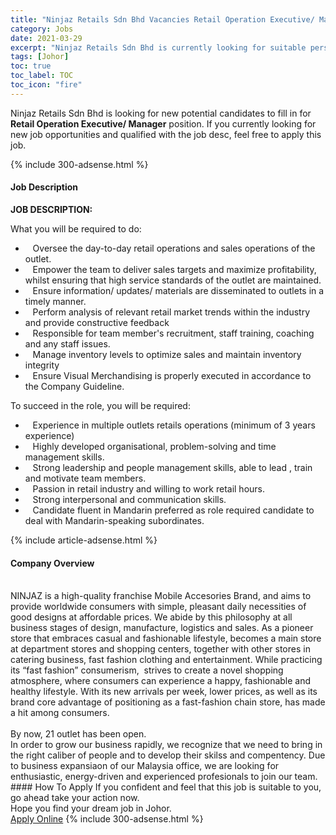 ```yaml
---
title: "Ninjaz Retails Sdn Bhd Vacancies Retail Operation Executive/ Manager" 
category: Jobs 
date: 2021-03-29 
excerpt: "Ninjaz Retails Sdn Bhd is currently looking for suitable person to fill in the Retail Operation Executive/ Manager which based in Johor" 
tags: [Johor] 
toc: true 
toc_label: TOC 
toc_icon: "fire" 
--- 
```


<p>Ninjaz Retails Sdn Bhd is looking for new potential candidates to fill in for <b>Retail Operation Executive/ Manager</b> position. If you currently looking for new job opportunities and qualified with the job desc, feel free to apply this job.
</p>{% include 300-adsense.html %} 
<div><div><h4>Job Description</h4></div><div><div><span><div><p><strong>JOB DESCRIPTION:</strong></p><p>What you will be required to do:</p><ul><li>&#160;&#160;&#160;Oversee the day-to-day retail operations and sales operations of the outlet.</li><li>&#160;&#160;&#160;Empower the team to deliver sales targets and maximize profitability, whilst ensuring that high service standards of the outlet are maintained.</li><li>&#160;&#160;&#160;Ensure information/ updates/ materials are disseminated to outlets in a timely manner.</li><li>&#160;&#160;&#160;Perform analysis of relevant retail market trends within the industry and provide constructive feedback</li><li>&#160;&#160;&#160;Responsible for team member's recruitment, staff training, coaching and any staff issues.</li><li>&#160;&#160;&#160;Manage inventory levels to optimize sales and maintain inventory integrity</li><li>&#160;&#160;&#160;Ensure Visual Merchandising is properly executed in accordance to the Company Guideline.</li></ul><p>To succeed in the role, you will be required:</p><ul><li>&#160;&#160;&#160;Experience in multiple outlets retails operations (minimum of 3 years experience)</li><li>&#160;&#160;&#160;Highly developed organisational, problem-solving and time management skills.</li><li>&#160;&#160;&#160;Strong leadership and people management skills, able to lead , train and motivate team members.</li><li>&#160;&#160;&#160;Passion in retail industry and willing to work retail hours.</li><li>&#160;&#160;&#160;Strong interpersonal and communication skills.</li><li>&#160;&#160;&#160;Candidate fluent in Mandarin preferred as role required candidate to deal with Mandarin-speaking subordinates.</li></ul></div></span></div></div></div> 
{% include article-adsense.html %} 
<div><div><h4>Company Overview</h4></div><div><div><span><div><div>
<div><strong>&#8203;&#8203;</strong></div>
<div>NINJAZ is a high-quality franchise Mobile Accesories Brand, and aims to provide worldwide consumers with simple, pleasant daily necessities of good designs at affordable prices. We abide by this philosophy at all business stages of design, manufacture, logistics and sales. As a pioneer store that embraces casual and fashionable lifestyle, becomes a main store at department stores and shopping centers, together with other stores in catering business, fast fashion clothing and entertainment. While practicing its &#8220;fast fashion&#8221; consumerism,&#160; strives to create a novel shopping atmosphere, where consumers can experience a happy, fashionable and healthy lifestyle. With its new arrivals per week, lower prices, as well as its brand core advantage of positioning as a fast-fashion chain store, has made a hit among consumers.<br>
&#160;<br>
By now, 21 outlet has been open.</div>
<div>In order to grow our business rapidly, we recognize that we need to bring in the right caliber of people and to develop their skilss and compentency. Due to business expansiaon of our Malaysia office, we are looking for enthusiastic, energy-driven and experienced profesionals to join our team.</div>
</div></div></span></div></div></div> 
#### How To Apply 
If you confident and feel that this job is suitable to you, go ahead take your action now. <br/> 
Hope you find your dream job in Johor. <br/> 
<a href="https://www.jobstreet.com.my/en/job/retail-operation-executive-manager-4519618?jobId=jobstreet-my-job-4519618&" class="btn btn--info" target="_blank" rel="nofollow noopenner">Apply Online</a> 
{% include 300-adsense.html %} 